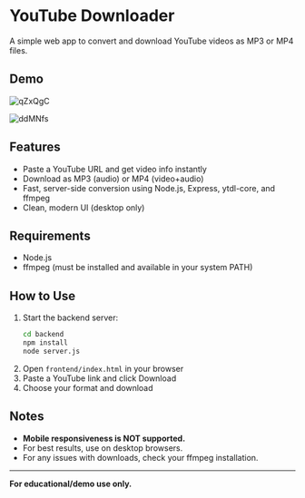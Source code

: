 # YouTube Downloader

A simple web app to convert and download YouTube videos as MP3 or MP4 files.

## Demo
![qZxQgC](https://github.com/user-attachments/assets/e0c50342-08d9-4a3f-bc6a-4f2e166876b3)

![ddMNfs](https://github.com/user-attachments/assets/6b62bfb4-203a-4760-bb24-34c2f43ef17f)

## Features
- Paste a YouTube URL and get video info instantly
- Download as MP3 (audio) or MP4 (video+audio)
- Fast, server-side conversion using Node.js, Express, ytdl-core, and ffmpeg
- Clean, modern UI (desktop only)

## Requirements
- Node.js
- ffmpeg (must be installed and available in your system PATH)

## How to Use
1. Start the backend server:
   ```sh
   cd backend
   npm install
   node server.js
   ```
2. Open `frontend/index.html` in your browser
3. Paste a YouTube link and click Download
4. Choose your format and download

## Notes
- **Mobile responsiveness is NOT supported.**
- For best results, use on desktop browsers.
- For any issues with downloads, check your ffmpeg installation.

---
**For educational/demo use only.**
